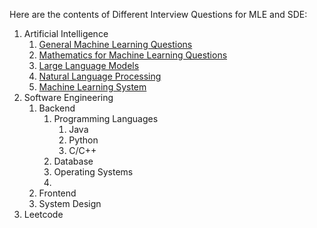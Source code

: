 Here are the contents of Different Interview Questions for MLE and SDE:

1. Artificial Intelligence
   1. [General Machine Learning Questions](https://github.com/ericyang1029/MyInterView/blob/master/MLGeneral.md)
   2. [Mathematics for Machine Learning Questions](https://github.com/ericyang1029/MyInterView/blob/master/MathInML.md)
   3. [Large Language Models](https://github.com/ericyang1029/MyInterView/blob/master/LLMGeneral.md)
   4. [Natural Language Processing](https://github.com/ericyang1029/MyInterView/blob/master/NLP.md)
   5. [Machine Learning System](https://github.com/ericyang1029/MyInterView/blob/master/MLSys.md)
2. Software Engineering
   1. Backend
      1. Programming Languages
         1. Java
         2. Python
         3. C/C++
      2. Database
      3. Operating Systems
      4. 
    2. Frontend
    3. System Design
 3. Leetcode